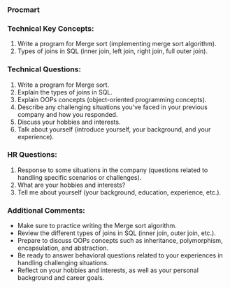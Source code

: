 ### Procmart

### **Technical Key Concepts:**

1. Write a program for Merge sort (implementing merge sort algorithm).
2. Types of joins in SQL (inner join, left join, right join, full outer join).

### **Technical Questions:**

1. Write a program for Merge sort.
2. Explain the types of joins in SQL.
3. Explain OOPs concepts (object-oriented programming concepts).
4. Describe any challenging situations you've faced in your previous company and how you responded.
5. Discuss your hobbies and interests.
6. Talk about yourself (introduce yourself, your background, and your experience).

### **HR Questions:**

1. Response to some situations in the company (questions related to handling specific scenarios or challenges).
2. What are your hobbies and interests?
3. Tell me about yourself (your background, education, experience, etc.).

### **Additional Comments:**

- Make sure to practice writing the Merge sort algorithm.
- Review the different types of joins in SQL (inner join, outer join, etc.).
- Prepare to discuss OOPs concepts such as inheritance, polymorphism, encapsulation, and abstraction.
- Be ready to answer behavioral questions related to your experiences in handling challenging situations.
- Reflect on your hobbies and interests, as well as your personal background and career goals.
